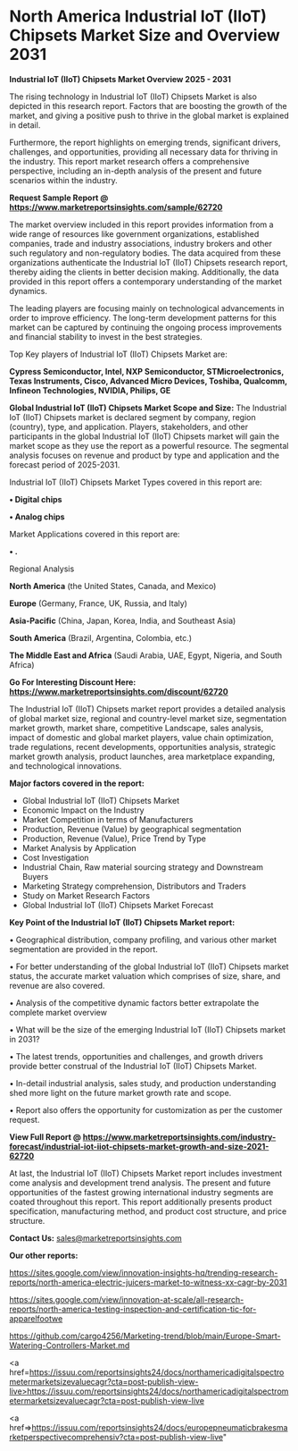 # North America Industrial IoT (IIoT) Chipsets Market Size and Overview 2031

<Strong> Industrial IoT (IIoT) Chipsets Market Overview 2025 - 2031</strong>

The rising technology in Industrial IoT (IIoT) Chipsets Market is also depicted in this research report. Factors that are boosting the growth of the market, and giving a positive push to thrive in the global market is explained in detail.

Furthermore, the report highlights on emerging trends, significant drivers, challenges, and opportunities, providing all necessary data for thriving in the industry. This report market research offers a comprehensive perspective, including an in-depth analysis of the present and future scenarios within the industry.

<strong>Request Sample Report @ <a href=https://www.marketreportsinsights.com/sample/62720>https://www.marketreportsinsights.com/sample/62720</a></strong>

The market overview included in this report provides information from a wide range of resources like government organizations, established companies, trade and industry associations, industry brokers and other such regulatory and non-regulatory bodies. The data acquired from these organizations authenticate the Industrial IoT (IIoT) Chipsets research report, thereby aiding the clients in better decision making. Additionally, the data provided in this report offers a contemporary understanding of the market dynamics.

The leading players are focusing mainly on technological advancements in order to improve efficiency. The long-term development patterns for this market can be captured by continuing the ongoing process improvements and financial stability to invest in the best strategies.

Top Key players of Industrial IoT (IIoT) Chipsets Market are:

<strong>Cypress Semiconductor, Intel, NXP Semiconductor, STMicroelectronics, Texas Instruments, Cisco, Advanced Micro Devices, Toshiba, Qualcomm, Infineon Technologies, NVIDIA, Philips, GE</strong>

<strong><b>Global Industrial IoT (IIoT) Chipsets Market Scope and Size:</b></strong>
The Industrial IoT (IIoT) Chipsets market is declared segment by company, region (country), type, and application. Players, stakeholders, and other participants in the global Industrial IoT (IIoT) Chipsets market will gain the market scope as they use the report as a powerful resource. The segmental analysis focuses on revenue and product by type and application and the forecast period of 2025-2031.

Industrial IoT (IIoT) Chipsets Market Types covered in this report are:

<strong>• Digital chips

• Analog chips</strong>

Market Applications covered in this report are:

<strong>• .</strong> 

Regional Analysis

<strong>North America</strong> (the United States, Canada, and Mexico)

<strong>Europe</strong> (Germany, France, UK, Russia, and Italy)

<strong>Asia-Pacific</strong> (China, Japan, Korea, India, and Southeast Asia)

<strong>South America</strong> (Brazil, Argentina, Colombia, etc.)

<strong>The Middle East and Africa</strong> (Saudi Arabia, UAE, Egypt, Nigeria, and South Africa)

<strong>Go For Interesting Discount Here: <a href=https://www.marketreportsinsights.com/discount/62720>https://www.marketreportsinsights.com/discount/62720</a></strong>

The Industrial IoT (IIoT) Chipsets market report provides a detailed analysis of global market size, regional and country-level market size, segmentation market growth, market share, competitive Landscape, sales analysis, impact of domestic and global market players, value chain optimization, trade regulations, recent developments, opportunities analysis, strategic market growth analysis, product launches, area marketplace expanding, and technological innovations.

<strong><b>Major factors covered in the report:</b></strong>
<ul>
  <li>Global Industrial IoT (IIoT) Chipsets Market </li>
  <li>Economic Impact on the Industry</li>
  <li>Market Competition in terms of Manufacturers</li>
  <li>Production, Revenue (Value) by geographical segmentation</li>
  <li>Production, Revenue (Value), Price Trend by Type</li>
  <li>Market Analysis by Application</li>
  <li>Cost Investigation</li>
  <li>Industrial Chain, Raw material sourcing strategy and Downstream Buyers</li>
  <li>Marketing Strategy comprehension, Distributors and Traders</li>
  <li>Study on Market Research Factors</li>
  <li>Global Industrial IoT (IIoT) Chipsets Market Forecast</li>
</ul>

<strong><b>Key Point of the Industrial IoT (IIoT) Chipsets Market report:</b></strong>

• Geographical distribution, company profiling, and various other market segmentation are provided in the report.

• For better understanding of the global Industrial IoT (IIoT) Chipsets market status, the accurate market valuation which comprises of size, share, and revenue are also covered.

• Analysis of the competitive dynamic factors better extrapolate the complete market overview

• What will be the size of the emerging Industrial IoT (IIoT) Chipsets market in 2031?

• The latest trends, opportunities and challenges, and growth drivers provide better construal of the Industrial IoT (IIoT) Chipsets Market.

• In-detail industrial analysis, sales study, and production understanding shed more light on the future market growth rate and scope.

• Report also offers the opportunity for customization as per the customer request.

<strong><b>View Full Report @ <a href=https://www.marketreportsinsights.com/industry-forecast/industrial-iot-iiot-chipsets-market-growth-and-size-2021-62720>https://www.marketreportsinsights.com/industry-forecast/industrial-iot-iiot-chipsets-market-growth-and-size-2021-62720</a></b></strong>


At last, the Industrial IoT (IIoT) Chipsets Market report includes investment come analysis and development trend analysis. The present and future opportunities of the fastest growing international industry segments are coated throughout this report. This report additionally presents product specification, manufacturing method, and product cost structure, and price structure.

<strong>Contact Us:</strong>
sales@marketreportsinsights.com

<strong>Our other reports:</strong>

<a href=https://sites.google.com/view/innovation-insights-hq/trending-research-reports/north-america-electric-juicers-market-to-witness-xx-cagr-by-2031>https://sites.google.com/view/innovation-insights-hq/trending-research-reports/north-america-electric-juicers-market-to-witness-xx-cagr-by-2031</a>

<a href=https://sites.google.com/view/innovation-at-scale/all-research-reports/north-america-testing-inspection-and-certification-tic-for-apparelfootwe>https://sites.google.com/view/innovation-at-scale/all-research-reports/north-america-testing-inspection-and-certification-tic-for-apparelfootwe</a>

<a href=https://github.com/cargo4256/Marketing-trend/blob/main/Europe-Smart-Watering-Controllers-Market.md>https://github.com/cargo4256/Marketing-trend/blob/main/Europe-Smart-Watering-Controllers-Market.md</a>

<a href=https://issuu.com/reportsinsights24/docs/northamericadigitalspectrometermarketsizevaluecagr?cta=post-publish-view-live>https://issuu.com/reportsinsights24/docs/northamericadigitalspectrometermarketsizevaluecagr?cta=post-publish-view-live</a>

<a href=>https://issuu.com/reportsinsights24/docs/europepneumaticbrakesmarketperspectivecomprehensiv?cta=post-publish-view-live</a>"
